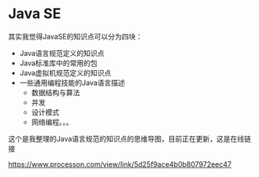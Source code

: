 # Java SE

其实我觉得JavaSE的知识点可以分为四块：
- Java语言规范定义的知识点
- Java标准库中的常用的包
- Java虚拟机规范定义的知识点
- 一些通用编程技能的Java语言描述
  - 数据结构与算法
  - 并发
  - 设计模式
  - 网络编程。。。
  
这个是我整理的Java语言规范的知识点的思维导图，目前正在更新，这是在线链接

https://www.processon.com/view/link/5d25f9ace4b0b807972eec47
